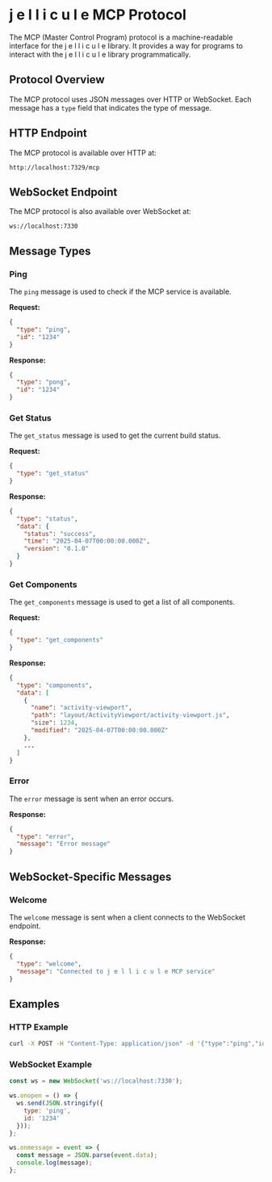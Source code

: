 # j e l l i c u l e MCP Protocol

The MCP (Master Control Program) protocol is a machine-readable interface for the j e l l i c u l e library. It provides a way for programs to interact with the j e l l i c u l e library programmatically.

## Protocol Overview

The MCP protocol uses JSON messages over HTTP or WebSocket. Each message has a `type` field that indicates the type of message.

## HTTP Endpoint

The MCP protocol is available over HTTP at:

```
http://localhost:7329/mcp
```

## WebSocket Endpoint

The MCP protocol is also available over WebSocket at:

```
ws://localhost:7330
```

## Message Types

### Ping

The `ping` message is used to check if the MCP service is available.

**Request:**

```json
{
  "type": "ping",
  "id": "1234"
}
```

**Response:**

```json
{
  "type": "pong",
  "id": "1234"
}
```

### Get Status

The `get_status` message is used to get the current build status.

**Request:**

```json
{
  "type": "get_status"
}
```

**Response:**

```json
{
  "type": "status",
  "data": {
    "status": "success",
    "time": "2025-04-07T00:00:00.000Z",
    "version": "0.1.0"
  }
}
```

### Get Components

The `get_components` message is used to get a list of all components.

**Request:**

```json
{
  "type": "get_components"
}
```

**Response:**

```json
{
  "type": "components",
  "data": [
    {
      "name": "activity-viewport",
      "path": "layout/ActivityViewport/activity-viewport.js",
      "size": 1234,
      "modified": "2025-04-07T00:00:00.000Z"
    },
    ...
  ]
}
```

### Error

The `error` message is sent when an error occurs.

**Response:**

```json
{
  "type": "error",
  "message": "Error message"
}
```

## WebSocket-Specific Messages

### Welcome

The `welcome` message is sent when a client connects to the WebSocket endpoint.

**Response:**

```json
{
  "type": "welcome",
  "message": "Connected to j e l l i c u l e MCP service"
}
```

## Examples

### HTTP Example

```bash
curl -X POST -H "Content-Type: application/json" -d '{"type":"ping","id":"1234"}' http://localhost:7329/mcp
```

### WebSocket Example

```javascript
const ws = new WebSocket('ws://localhost:7330');

ws.onopen = () => {
  ws.send(JSON.stringify({
    type: 'ping',
    id: '1234'
  }));
};

ws.onmessage = event => {
  const message = JSON.parse(event.data);
  console.log(message);
};
```
